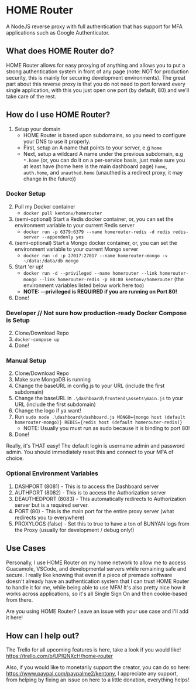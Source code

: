 # HOME Router
A NodeJS reverse proxy with full authentication that has support for MFA applications such as Google Authenticator.

## What does HOME Router do?
HOME Router allows for easy proxying of anything and allows you to put a strong authentication system in front of any page (note: NOT for production security, this is mainly for securing development environments). The great part about this reverse proxy is that you do not need to port forward every single application, with this you just open one port (by default, 80) and we'll take care of the rest.

## How do I use HOME Router?
1. Setup your domain
    - HOME Router is based upon subdomains, so you need to configure your DNS to use it properly.
    - First, setup an A name that points to your server, e.g `home`
    - Next, setup a wildcard A name under the previous subdomain, e.g `*.home` (or, you can do it on a per-service basis, just make sure you at least have (home here is the main dashboard page) `home`, `auth.home`, and `unauthed.home` (unauthed is a redirect proxy, it may change in the future))
### Docker Setup
2. Pull my Docker container
    - `docker pull kentonv/homerouter`
3. (semi-optional) Start a Redis docker container, or, you can set the environment variable to your current Redis server 
    - `docker run -p 6379:6379 --name homerouter-redis -d redis redis-server --appendonly yes`
3. (semi-optional) Start a Mongo docker container, or, you can set the environment variable to your current Mongo server 
    - `docker run -d -p 27017:27017 --name homerouter-mongo -v ~/data:/data/db mongo`
5. Start 'er up!
    - `docker run -d --privileged --name homerouter --link homerouter-mongo --link homerouter-redis -p 80:80 kentonv/homerouter` (the environment variables listed below work here too)
    - **NOTE: --privileged is REQUIRED if you are running on Port 80!**
6. Done!
### Developer // Not sure how production-ready Docker Compose is Setup
2. Clone/Download Repo
3. `docker-compose up`
4. Done!
### Manual Setup
2. Clone/Download Repo
3. Make sure MongoDB is running
4. Change the baseURL in config.js to your URL (include the first subdomain)
5. Change the baseURL in `.\dashboard\frontend\assets\main.js` to your URL (include the first subdomain)
6. Change the logo if ya want!
7. Run `sudo node .\dashboard\dashboard.js MONGO={mongo host (default homerouter-mongo)} REDIS={redis host (default homerouter-redis)}`
    - NOTE: Usually you must run as sudo because it is binding to port 80!
8. Done!

Really, it's THAT easy! The default login is username admin and password admin. You should immediately reset this and connect to your MFA of choice.

### Optional Environment Variables
1. DASHPORT (8081) - This is to access the Dashboard server
2. AUTHPORT (8082) - This is to access the Authorization server
3. DEAUTHEDPORT (8083) - This automatically redirects to Authorization server but is a required server.
4. PORT (80) - This is the main port for the entire proxy server (what redirects you to everywhere)
5. PROXYLOGS (false) - Set this to true to have a ton of BUNYAN logs from the Proxy (usually for development / debug only!)

## Use Cases
Personally, I use HOME Router on my home network to allow me to access Guacamole, VSCode, and developmental servers while remaining safe and secure. I really like knowing that even if a piece of premade software doesn't already have an authentication system that I can trust HOME Router to handle it for me, while being able to use MFA! It's also pretty nice how it works across applications, so it's all Single Sign On and then cookie-based from there. 

Are you using HOME Router? Leave an issue with your use case and I'll add it here!

## How can I help out?
The Trello for all upcoming features is here, take a look if you would like! https://trello.com/b/UPlQNXcH/home-router

Also, if you would like to monetarily support the creator, you can do so here: https://www.paypal.com/paypalme2/kentonv, I appreciate any support, from helping by fixing an issue on here to a little donation, everything helps!